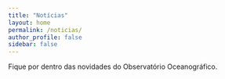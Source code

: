 ```yaml
---
title: "Notícias"
layout: home
permalink: /noticias/
author_profile: false
sidebar: false
---
```


Fique por dentro das novidades do Observatório Oceanográfico.
